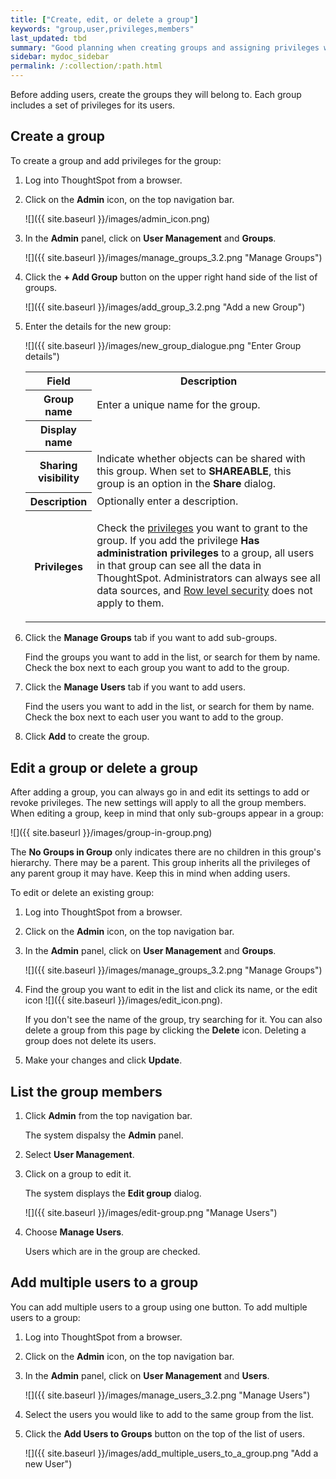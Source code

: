 ```yaml
---
title: ["Create, edit, or delete a group"]
keywords: "group,user,privileges,members"
last_updated: tbd
summary: "Good planning when creating groups and assigning privileges will pay off in ease of administration and a better search experience."
sidebar: mydoc_sidebar
permalink: /:collection/:path.html
---
```

Before adding users, create the groups they will belong to. Each group includes
a set of privileges for its users.

## Create a group

To create a group and add privileges for the group:

1. Log into ThoughtSpot from a browser.
2. Click on the **Admin** icon, on the top navigation bar.

    ![]({{ site.baseurl }}/images/admin_icon.png)

3.  In the **Admin** panel, click on **User Management** and **Groups**.

    ![]({{ site.baseurl }}/images/manage_groups_3.2.png "Manage Groups")

4. Click the **+ Add Group** button on the upper right hand side of the list of groups.

     ![]({{ site.baseurl }}/images/add_group_3.2.png "Add a new Group")

5. Enter the details for the new group:

     ![]({{ site.baseurl }}/images/new_group_dialogue.png "Enter Group details")

    <table>
    <colgroup>
    <col width="20%" />
    <col width="80%" />
    </colgroup>
     <tr>
       <th>Field</th>
       <th>Description</th>
     </tr>
     <tr>
       <th>Group name</th>
       <td>Enter a unique name for the group.</td>
     </tr>
     <tr>
       <th>Display name</th>
       <td></td>
     </tr>
     <tr>
       <th>Sharing visibility</th>
       <td>Indicate whether objects can be shared with this group. When set to <b>SHAREABLE</b>,
       this group is an option in the <b>Share</b> dialog.</td>
     </tr>
     <tr>
       <th>Description</th>
       <td>Optionally enter a description.</td>
     </tr>
     <tr>
       <th>Privileges</th>
       <td><p>Check the <a href="{{"/admin/users-groups/about-users-groups.html#list-of-privileges" | prepend: site.baseurl }}">privileges</a>
       you want to grant to the group. If you add the privilege <b>Has
       administration privileges</b> to a group, all users in that group can see
       all the data in ThoughtSpot. Administrators can always see all data
       sources, and <a href="{{"/admin/data-security/about-row-security.html#" | prepend: site.baseurl }}">Row level security</a> does not
       apply to them.</p>
       </td>
     </tr>
    </table>

4. Click the **Manage Groups** tab if you want to add sub-groups.

   Find the groups you want to add in the list, or search for them by name.
   Check the box next to each group you want to add to the group.

5. Click the **Manage Users** tab if you want to add users.

    Find the users you want to add in the list, or search for them by name.
    Check the box next to each user you want to add to the group.

6. Click **Add** to create the group.

## Edit a group or delete a group

After adding a group, you can always go in and edit its settings to add or
revoke privileges. The new settings will apply to all the group members. When
editing a group, keep in mind that only sub-groups appear in a group:

![]({{ site.baseurl }}/images/group-in-group.png)

The **No Groups in Group** only indicates there are no children in this group's
hierarchy. There may be a parent. This group inherits all the privileges of any
parent group it may have. Keep this in mind when adding users.

To edit or delete an existing group:

1. Log into ThoughtSpot from a browser.
2. Click on the **Admin** icon, on the top navigation bar.
3. In the **Admin** panel, click on **User Management** and **Groups**.

    ![]({{ site.baseurl }}/images/manage_groups_3.2.png "Manage Groups")

4. Find the group you want to edit in the list and click its name, or the edit icon ![]({{ site.baseurl }}/images/edit_icon.png).

   If you don't see the name of the group, try searching for it. You can also delete a group from this page by clicking the **Delete** icon. Deleting a group does not delete its users.

5. Make your changes and click **Update**.

## List the group members

1. Click **Admin** from the top navigation bar.

   The system dispalsy the **Admin** panel.

2. Select **User Management**.
3. Click on a group to edit it.

   The system displays the **Edit group** dialog.

   ![]({{ site.baseurl }}/images/edit-group.png "Manage Users")

4. Choose **Manage Users**.

   Users which are in the group are checked.


## Add multiple users to a group

You can add multiple users to a group using one button. To add multiple users to a group:

1. Log into ThoughtSpot from a browser.
2. Click on the **Admin** icon, on the top navigation bar.
3.  In the **Admin** panel, click on **User Management** and **Users**.

     ![]({{ site.baseurl }}/images/manage_users_3.2.png "Manage Users")

4. Select the users you would like to add to the same group from the list.
5. Click the **Add Users to Groups** button on the top of the list of users.

     ![]({{ site.baseurl }}/images/add_multiple_users_to_a_group.png "Add a new User")
